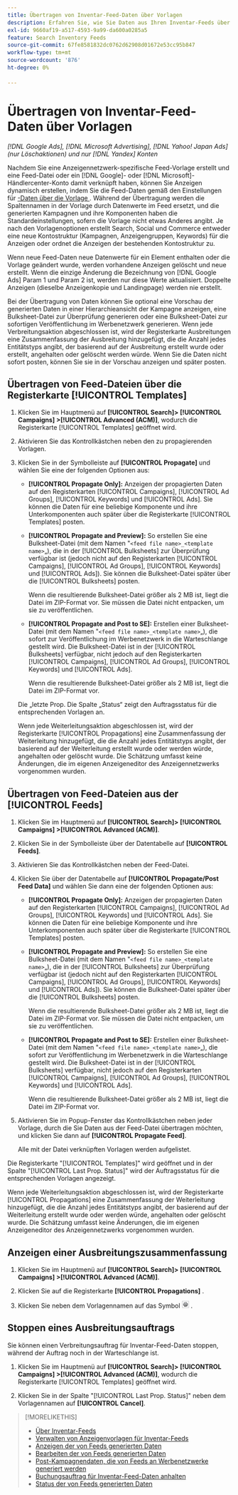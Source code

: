 ```yaml
---
title: Übertragen von Inventar-Feed-Daten über Vorlagen
description: Erfahren Sie, wie Sie Daten aus Ihren Inventar-Feeds über Anzeigenvorlagen übertragen können, um die Kontostruktur zu verwalten und dynamische Anzeigen bereitzustellen.
exl-id: 9660af19-a517-4593-9a99-da600a0285a5
feature: Search Inventory Feeds
source-git-commit: 67fe8581832dc0762d62908d01672e53cc95b847
workflow-type: tm+mt
source-wordcount: '876'
ht-degree: 0%

---
```


# Übertragen von Inventar-Feed-Daten über Vorlagen

*[!DNL Google Ads], [!DNL Microsoft Advertising], [!DNL Yahoo! Japan Ads] (nur Löschaktionen) und nur [!DNL Yandex] Konten*

Nachdem Sie eine Anzeigennetzwerk-spezifische Feed-Vorlage erstellt und eine Feed-Datei oder ein [!DNL Google]- oder [!DNL Microsoft]-Händlercenter-Konto damit verknüpft haben, können Sie Anzeigen dynamisch erstellen, indem Sie die Feed-Daten gemäß den Einstellungen für [-Daten über die Vorlage ](feed-settings-manage.md). Während der Übertragung werden die Spaltennamen in der Vorlage durch Datenwerte im Feed ersetzt, und die generierten Kampagnen und ihre Komponenten haben die Standardeinstellungen, sofern die Vorlage nicht etwas Anderes angibt. Je nach den Vorlagenoptionen erstellt Search, Social und Commerce entweder eine neue Kontostruktur (Kampagnen, Anzeigengruppen, Keywords) für die Anzeigen oder ordnet die Anzeigen der bestehenden Kontostruktur zu.

Wenn neue Feed-Daten neue Datenwerte für ein Element enthalten oder die Vorlage geändert wurde, werden vorhandene Anzeigen gelöscht und neue erstellt. Wenn die einzige Änderung die Bezeichnung von [!DNL Google Ads] Param 1 und Param 2 ist, werden nur diese Werte aktualisiert. Doppelte Anzeigen (dieselbe Anzeigenkopie und Landingpage) werden nie erstellt.

Bei der Übertragung von Daten können Sie optional eine Vorschau der generierten Daten in einer Hierarchieansicht der Kampagne anzeigen, eine Bulksheet-Datei zur Überprüfung generieren oder eine Bulksheet-Datei zur sofortigen Veröffentlichung im Werbenetzwerk generieren. Wenn jede Verbreitungsaktion abgeschlossen ist, wird der Registerkarte Ausbreitungen eine Zusammenfassung der Ausbreitung hinzugefügt, die die Anzahl jedes Entitätstyps angibt, der basierend auf der Ausbreitung erstellt wurde oder erstellt, angehalten oder gelöscht werden würde. Wenn Sie die Daten nicht sofort posten, können Sie sie in der Vorschau anzeigen und später posten.

## Übertragen von Feed-Dateien über die Registerkarte [!UICONTROL Templates]

1. Klicken Sie im Hauptmenü auf **[!UICONTROL Search]> [!UICONTROL Campaigns] >[!UICONTROL Advanced (ACM)]**, wodurch die Registerkarte [!UICONTROL Templates] geöffnet wird.

1. Aktivieren Sie das Kontrollkästchen neben den zu propagierenden Vorlagen.

1. Klicken Sie in der Symbolleiste auf **[!UICONTROL Propagate]** und wählen Sie eine der folgenden Optionen aus:

   * **[!UICONTROL Propagate Only]:** Anzeigen der propagierten Daten auf den Registerkarten [!UICONTROL Campaigns], [!UICONTROL Ad Groups], [!UICONTROL Keywords] und [!UICONTROL Ads]. Sie können die Daten für eine beliebige Komponente und ihre Unterkomponenten auch später über die Registerkarte [!UICONTROL Templates] posten.

   * **[!UICONTROL Propagate and Preview]:** So erstellen Sie eine Bulksheet-Datei (mit dem Namen &quot;`<feed file name>_<template name>`„), die in der [!UICONTROL Bulksheets] zur Überprüfung verfügbar ist (jedoch nicht auf den Registerkarten [!UICONTROL Campaigns], [!UICONTROL Ad Groups], [!UICONTROL Keywords] und [!UICONTROL Ads]). Sie können die Bulksheet-Datei später über die [!UICONTROL Bulksheets] posten.

     Wenn die resultierende Bulksheet-Datei größer als 2 MB ist, liegt die Datei im ZIP-Format vor. Sie müssen die Datei nicht entpacken, um sie zu veröffentlichen.

   * **[!UICONTROL Propagate and Post to SE]:** Erstellen einer Bulksheet-Datei (mit dem Namen &quot;`<feed file name>_<template name>`„), die sofort zur Veröffentlichung im Werbenetzwerk in die Warteschlange gestellt wird. Die Bulksheet-Datei ist in der [!UICONTROL Bulksheets] verfügbar, nicht jedoch auf den Registerkarten [!UICONTROL Campaigns], [!UICONTROL Ad Groups], [!UICONTROL Keywords] und [!UICONTROL Ads].

     Wenn die resultierende Bulksheet-Datei größer als 2 MB ist, liegt die Datei im ZIP-Format vor.

   Die „letzte Prop. Die Spalte „Status“ zeigt den Auftragsstatus für die entsprechenden Vorlagen an.

   Wenn jede Weiterleitungsaktion abgeschlossen ist, wird der Registerkarte [!UICONTROL Propagations] eine Zusammenfassung der Weiterleitung hinzugefügt, die die Anzahl jedes Entitätstyps angibt, der basierend auf der Weiterleitung erstellt wurde oder werden würde, angehalten oder gelöscht wurde. Die Schätzung umfasst keine Änderungen, die im eigenen Anzeigeneditor des Anzeigennetzwerks vorgenommen wurden.

## Übertragen von Feed-Dateien aus der [!UICONTROL Feeds]

1. Klicken Sie im Hauptmenü auf **[!UICONTROL Search]> [!UICONTROL Campaigns] >[!UICONTROL Advanced (ACM)]**.

1. Klicken Sie in der Symbolleiste über der Datentabelle auf **[!UICONTROL Feeds]**.

1. Aktivieren Sie das Kontrollkästchen neben der Feed-Datei.

1. Klicken Sie über der Datentabelle auf **[!UICONTROL Propagate/Post Feed Data]** und wählen Sie dann eine der folgenden Optionen aus:

   * **[!UICONTROL Propagate Only]:** Anzeigen der propagierten Daten auf den Registerkarten [!UICONTROL Campaigns], [!UICONTROL Ad Groups], [!UICONTROL Keywords] und [!UICONTROL Ads]. Sie können die Daten für eine beliebige Komponente und ihre Unterkomponenten auch später über die Registerkarte [!UICONTROL Templates] posten.

   * **[!UICONTROL Propagate and Preview]:** So erstellen Sie eine Bulksheet-Datei (mit dem Namen &quot;`<feed file name>_<template name>`„), die in der [!UICONTROL Bulksheets] zur Überprüfung verfügbar ist (jedoch nicht auf den Registerkarten [!UICONTROL Campaigns], [!UICONTROL Ad Groups], [!UICONTROL Keywords] und [!UICONTROL Ads]). Sie können die Bulksheet-Datei später über die [!UICONTROL Bulksheets] posten.

     Wenn die resultierende Bulksheet-Datei größer als 2 MB ist, liegt die Datei im ZIP-Format vor. Sie müssen die Datei nicht entpacken, um sie zu veröffentlichen.

   * **[!UICONTROL Propagate and Post to SE]:** Erstellen einer Bulksheet-Datei (mit dem Namen &quot;`<feed file name>_<template name>`„), die sofort zur Veröffentlichung im Werbenetzwerk in die Warteschlange gestellt wird. Die Bulksheet-Datei ist in der [!UICONTROL Bulksheets] verfügbar, nicht jedoch auf den Registerkarten [!UICONTROL Campaigns], [!UICONTROL Ad Groups], [!UICONTROL Keywords] und [!UICONTROL Ads].

     Wenn die resultierende Bulksheet-Datei größer als 2 MB ist, liegt die Datei im ZIP-Format vor.

1. Aktivieren Sie im Popup-Fenster das Kontrollkästchen neben jeder Vorlage, durch die Sie Daten aus der Feed-Datei übertragen möchten, und klicken Sie dann auf **[!UICONTROL Propagate Feed]**.

   Alle mit der Datei verknüpften Vorlagen werden aufgelistet.

Die Registerkarte &quot;[!UICONTROL Templates]&quot; wird geöffnet und in der Spalte &quot;[!UICONTROL Last Prop. Status]&quot; wird der Auftragsstatus für die entsprechenden Vorlagen angezeigt.

Wenn jede Weiterleitungsaktion abgeschlossen ist, wird der Registerkarte [!UICONTROL Propagations] eine Zusammenfassung der Weiterleitung hinzugefügt, die die Anzahl jedes Entitätstyps angibt, der basierend auf der Weiterleitung erstellt wurde oder werden würde, angehalten oder gelöscht wurde. Die Schätzung umfasst keine Änderungen, die im eigenen Anzeigeneditor des Anzeigennetzwerks vorgenommen wurden.

## Anzeigen einer Ausbreitungszusammenfassung

1. Klicken Sie im Hauptmenü auf **[!UICONTROL Search]> [!UICONTROL Campaigns] >[!UICONTROL Advanced (ACM)]**.

1. Klicken Sie auf die Registerkarte **[!UICONTROL Propagations]** .

1. Klicken Sie neben dem Vorlagennamen auf das Symbol ![Einstellungen anzeigen/bearbeiten](/help/search-social-commerce/assets/settings.png "Einstellungssymbol anzeigen/bearbeiten") .

## Stoppen eines Ausbreitungsauftrags

Sie können einen Verbreitungsauftrag für Inventar-Feed-Daten stoppen, während der Auftrag noch in der Warteschlange ist.

1. Klicken Sie im Hauptmenü auf **[!UICONTROL Search]> [!UICONTROL Campaigns] >[!UICONTROL Advanced (ACM)]**, wodurch die Registerkarte [!UICONTROL Templates] geöffnet wird.

1. Klicken Sie in der Spalte &quot;[!UICONTROL Last Prop. Status]&quot; neben dem Vorlagennamen auf **[!UICONTROL Cancel]**.

>[!MORELIKETHIS]
>
>* [Über Inventar-Feeds](inventory-feeds-about.md)
>* [Verwalten von Anzeigenvorlagen für Inventar-Feeds](/help/search-social-commerce/campaign-management/inventory-feeds/ad-templates/ad-template-manage.md)
>* [Anzeigen der von Feeds generierten Daten](propagated-data-view.md)
>* [Bearbeiten der von Feeds generierten Daten](propagated-data-edit.md)
>* [Post-Kampagnendaten, die von Feeds an Werbenetzwerke generiert werden](propagated-data-post.md)
>* [Buchungsauftrag für Inventar-Feed-Daten anhalten](stop-job.md)
>* [Status der von Feeds generierten Daten](propagated-data-status.md)
